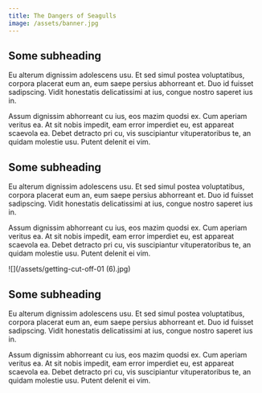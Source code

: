 ```yaml
---
title: The Dangers of Seagulls
image: /assets/banner.jpg
---
```

## Some subheading

Eu alterum dignissim adolescens usu. Et sed simul postea voluptatibus, corpora placerat eum an, eum saepe persius abhorreant et. Duo id fuisset sadipscing. Vidit honestatis delicatissimi at ius, congue nostro saperet ius in.

Assum dignissim abhorreant cu ius, eos mazim quodsi ex. Cum aperiam veritus ea. At sit nobis impedit, eam error imperdiet eu, est appareat scaevola ea. Debet detracto pri cu, vis suscipiantur vituperatoribus te, an quidam molestie usu. Putent delenit ei vim.

## Some subheading

Eu alterum dignissim adolescens usu. Et sed simul postea voluptatibus, corpora placerat eum an, eum saepe persius abhorreant et. Duo id fuisset sadipscing. Vidit honestatis delicatissimi at ius, congue nostro saperet ius in.

Assum dignissim abhorreant cu ius, eos mazim quodsi ex. Cum aperiam veritus ea. At sit nobis impedit, eam error imperdiet eu, est appareat scaevola ea. Debet detracto pri cu, vis suscipiantur vituperatoribus te, an quidam molestie usu. Putent delenit ei vim.

![](/assets/getting-cut-off-01 (6).jpg)

## Some subheading

Eu alterum dignissim adolescens usu. Et sed simul postea voluptatibus, corpora placerat eum an, eum saepe persius abhorreant et. Duo id fuisset sadipscing. Vidit honestatis delicatissimi at ius, congue nostro saperet ius in.

Assum dignissim abhorreant cu ius, eos mazim quodsi ex. Cum aperiam veritus ea. At sit nobis impedit, eam error imperdiet eu, est appareat scaevola ea. Debet detracto pri cu, vis suscipiantur vituperatoribus te, an quidam molestie usu. Putent delenit ei vim.
